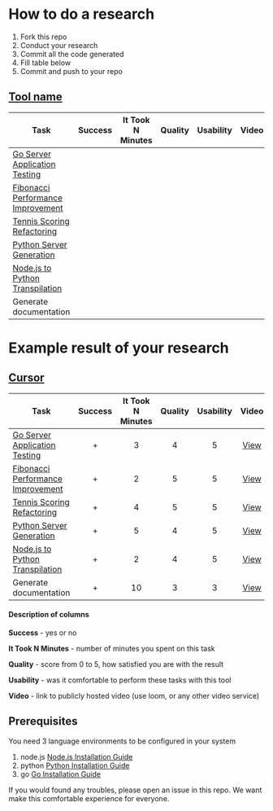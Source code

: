 # How to do a research
1. Fork this repo
2. Conduct your research
3. Commit all the code generated
4. Fill table below
5. Commit and push to your repo

## [Tool name](https://link.to.the.tool)

| Task                                                      | Success | It Took N Minutes | Quality | Usability | Video  |
|-----------------------------------------------------------|:-------:|:-----------------:|:-------:|:---------:|:------:|
| [Go Server Application Testing](tests-for-code/README.md) |         |                   |         |           |        |
| [Fibonacci Performance Improvement](improve/README.md)    |         |                   |         |           |        |
| [Tennis Scoring Refactoring](refactoring/README.md)       |         |                   |         |           |        |
| [Python Server Generation](code-for-test/README.md)       |         |                   |         |           |        |
| [Node.js to Python Transpilation](transpile/README.md)    |         |                   |         |           |        |
| Generate documentation                                    |         |                   |         |           |        |


# Example result of your research

## [Cursor](https://cursor.sh)

| Task                                                      | Success | It Took N Minutes | Quality | Usability | Video                                  |
|-----------------------------------------------------------|:-------:|:-----------------:|:-------:|:---------:|:--------------------------------------:|
| [Go Server Application Testing](tests-for-code/README.md) |  +      |        3          |   4     |    5      | [View](tests-for-code/test-for-code.mp4) |
| [Fibonacci Performance Improvement](improve/README.md)    |  +      |        2          |   5     |    5      | [View](improve/improve.mp4)           |
| [Tennis Scoring Refactoring](refactoring/README.md)       |  +      |        4          |   5     |    5      | [View](refactoring/refactor.mp4)      |
| [Python Server Generation](code-for-test/README.md)       |  +      |        5          |   4     |    5      | [View](code-for-test/code-for-test.mp4) |
| [Node.js to Python Transpilation](transpile/README.md)    |  +      |        2          |   4     |    5      | [View](transpile/transpile.mp4)       |
| Generate documentation                                    |  +      |        10         |   3     |    3      | [View](generatedocs.mp4)                                      |


#### Description of columns
**Success** - yes or no

**It Took N Minutes** - number of minutes you spent on this task

**Quality** - score from 0 to 5, how satisfied you are with the result

**Usability** - was it comfortable to perform these tasks with this tool

**Video** - link to publicly hosted video (use loom, or any other video service)

## Prerequisites

You need 3 language environments to be configured in your system
1. node.js [Node.js Installation Guide](https://nodejs.org/en/learn/getting-started/how-to-install-nodejs)
2. python [Python Installation Guide](https://www.python.org/downloads/)
3. go [Go Installation Guide](https://go.dev/doc/install)

If you would found any troubles, please open an issue in this repo. We want make this comfortable experience for everyone.